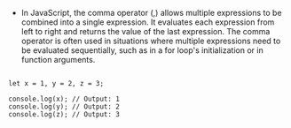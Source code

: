 - In JavaScript, the comma operator (,) allows multiple expressions to be combined into a single expression. It evaluates each expression from left to right and returns the value of the last expression. The comma operator is often used in situations where multiple expressions need to be evaluated sequentially, such as in a for loop's initialization or in function arguments.

 <!-- Here's an example demonstrating the usage of the comma operator: -->

```

let x = 1, y = 2, z = 3;

console.log(x); // Output: 1
console.log(y); // Output: 2
console.log(z); // Output: 3

```